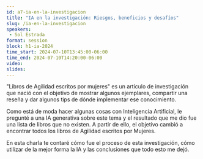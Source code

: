 ```yaml
---
id: a7-ia-en-la-investigacion
title: "IA en la investigación: Riesgos, beneficios y desafíos"
slug: /ia-en-la-investigacion
speakers:
 - Sol Estrada
format: session
block: h1-ia-2024
time_start: 2024-07-10T13:45:00-06:00
time_end: 2024-07-10T14:20:00-06:00
video:
slides:
---
```


"Libros de Agilidad escritos por mujeres" es un artículo de investigación que nació con el objetivo de mostrar algunos ejemplares, compartir una reseña y dar algunos tips de dónde implementar ese conocimiento.

Como está de moda hacer algunas cosas con Inteligencia Artificial, le pregunté a una IA generativa sobre este tema y el resultado que me dio fue una lista de libros que no existen. A partir de ello, el objetivo cambió a encontrar todos los libros de Agilidad escritos por Mujeres.

En esta charla te contaré cómo fue el proceso de esta investigación, cómo utilizar de la mejor forma la IA y las conclusiones que todo esto me dejó.